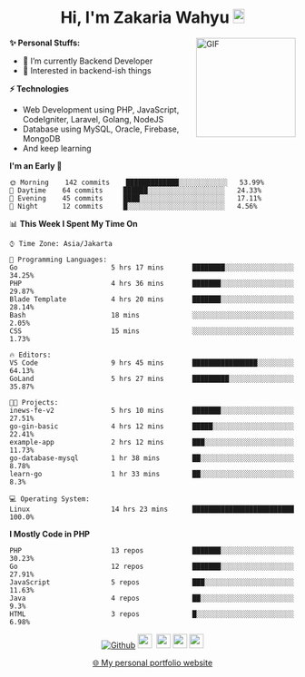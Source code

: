 <h1 align="center">Hi, I'm Zakaria Wahyu <img src="https://github.com/TheDudeThatCode/TheDudeThatCode/blob/master/Assets/Hi.gif" width="20px" height="25px"></h1>

<img align="right" alt="GIF" height="175px" src="https://www.nayakapratama.co.id/wp-content/uploads/2019/07/Website-Maintenance.gif" />

**✨ Personal Stuffs:**
- 🔭 I’m currently Backend Developer
- 🌱 Interested in backend-ish things

**⚡ Technologies**
- Web Development using PHP, JavaScript, CodeIgniter, Laravel, Golang, NodeJS
- Database using MySQL, Oracle, Firebase, MongoDB
- And keep learning

<!--START_SECTION:waka-->
**I'm an Early 🐤** 

```text
🌞 Morning    142 commits    █████████████░░░░░░░░░░░░   53.99% 
🌆 Daytime    64 commits     ██████░░░░░░░░░░░░░░░░░░░   24.33% 
🌃 Evening    45 commits     ████░░░░░░░░░░░░░░░░░░░░░   17.11% 
🌙 Night      12 commits     █░░░░░░░░░░░░░░░░░░░░░░░░   4.56%

```


📊 **This Week I Spent My Time On** 

```text
⌚︎ Time Zone: Asia/Jakarta

💬 Programming Languages: 
Go                       5 hrs 17 mins       ████████░░░░░░░░░░░░░░░░░   34.25% 
PHP                      4 hrs 36 mins       ███████░░░░░░░░░░░░░░░░░░   29.87% 
Blade Template           4 hrs 20 mins       ███████░░░░░░░░░░░░░░░░░░   28.14% 
Bash                     18 mins             ░░░░░░░░░░░░░░░░░░░░░░░░░   2.05% 
CSS                      15 mins             ░░░░░░░░░░░░░░░░░░░░░░░░░   1.73%

🔥 Editors: 
VS Code                  9 hrs 45 mins       ████████████████░░░░░░░░░   64.13% 
GoLand                   5 hrs 27 mins       █████████░░░░░░░░░░░░░░░░   35.87%

🐱‍💻 Projects: 
inews-fe-v2              5 hrs 10 mins       ███████░░░░░░░░░░░░░░░░░░   27.51% 
go-gin-basic             4 hrs 12 mins       █████░░░░░░░░░░░░░░░░░░░░   22.41% 
example-app              2 hrs 12 mins       ███░░░░░░░░░░░░░░░░░░░░░░   11.73% 
go-database-mysql        1 hr 38 mins        ██░░░░░░░░░░░░░░░░░░░░░░░   8.78% 
learn-go                 1 hr 33 mins        ██░░░░░░░░░░░░░░░░░░░░░░░   8.3%

💻 Operating System: 
Linux                    14 hrs 23 mins      █████████████████████████   100.0%

```

**I Mostly Code in PHP** 

```text
PHP                      13 repos            ███████░░░░░░░░░░░░░░░░░░   30.23% 
Go                       12 repos            ███████░░░░░░░░░░░░░░░░░░   27.91% 
JavaScript               5 repos             ███░░░░░░░░░░░░░░░░░░░░░░   11.63% 
Java                     4 repos             ██░░░░░░░░░░░░░░░░░░░░░░░   9.3% 
HTML                     3 repos             █░░░░░░░░░░░░░░░░░░░░░░░░   6.98%

```



<!--END_SECTION:waka-->

<p align="center">
<a href="https://github.com/zakariawahyu" target="_blank"><img alt="Github" src="https://img.shields.io/badge/GitHub-%2312100E.svg?&style=for-the-badge&logo=Github&logoColor=white" /></a>
<a href="https://www.twitter.com/_zakariawahyu"><img src="https://img.shields.io/badge/twitter-%231DA1F2.svg?&style=for-the-badge&logo=twitter&logoColor=white" height=25></a> 
<a href="https://www.linkedin.com/in/zakariawahyu"><img src="https://img.shields.io/badge/linkedin-%230077B5.svg?&style=for-the-badge&logo=linkedin&logoColor=white" height=25></a> 
<a href="https://www.instagram.com/_zakariawahyu"><img src="https://img.shields.io/badge/instagram-%23E4405F.svg?&style=for-the-badge&logo=instagram&logoColor=white" height=25></a>
<a href="https://medium.com/@zakariawahyu"><img src="https://img.shields.io/badge/Medium-12100E?style=for-the-badge&logo=medium&logoColor=white" height=25></a>
</p>
<p align="center"><a href="https://www.zakariawahyu.com" target="_blank">🌐 My personal portfolio website</a></p>
